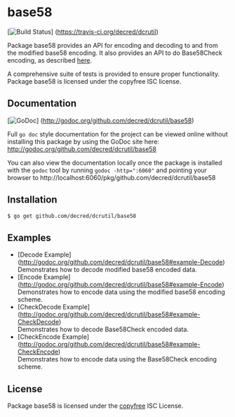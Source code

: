 base58
==========

[![Build Status](https://travis-ci.org/decred/dcrutil.png?branch=master)]
(https://travis-ci.org/decred/dcrutil)

Package base58 provides an API for encoding and decoding to and from the
modified base58 encoding.  It also provides an API to do Base58Check encoding,
as described [here](https://en.bitcoin.it/wiki/Base58Check_encoding).

A comprehensive suite of tests is provided to ensure proper functionality.
Package base58 is licensed under the copyfree ISC license.

## Documentation

[![GoDoc](https://godoc.org/github.com/decred/dcrutil/base58?status.png)]
(http://godoc.org/github.com/decred/dcrutil/base58)

Full `go doc` style documentation for the project can be viewed online without
installing this package by using the GoDoc site here:
http://godoc.org/github.com/decred/dcrutil/base58

You can also view the documentation locally once the package is installed with
the `godoc` tool by running `godoc -http=":6060"` and pointing your browser to
http://localhost:6060/pkg/github.com/decred/dcrutil/base58

## Installation

```bash
$ go get github.com/decred/dcrutil/base58
```

## Examples

* [Decode Example]
  (http://godoc.org/github.com/decred/dcrutil/base58#example-Decode)  
  Demonstrates how to decode modified base58 encoded data.
* [Encode Example]
  (http://godoc.org/github.com/decred/dcrutil/base58#example-Encode)  
  Demonstrates how to encode data using the modified base58 encoding scheme.
* [CheckDecode Example]
  (http://godoc.org/github.com/decred/dcrutil/base58#example-CheckDecode)  
  Demonstrates how to decode Base58Check encoded data.
* [CheckEncode Example]
  (http://godoc.org/github.com/decred/dcrutil/base58#example-CheckEncode)  
  Demonstrates how to encode data using the Base58Check encoding scheme.

## License

Package base58 is licensed under the [copyfree](http://copyfree.org) ISC
License.
